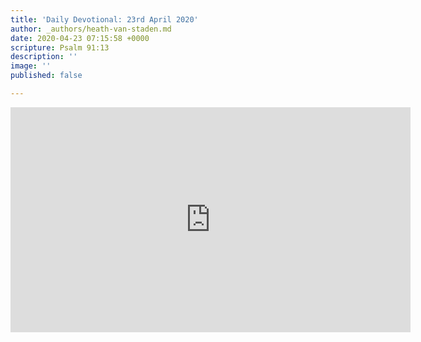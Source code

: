 ```yaml
---
title: 'Daily Devotional: 23rd April 2020'
author: _authors/heath-van-staden.md
date: 2020-04-23 07:15:58 +0000
scripture: Psalm 91:13
description: ''
image: ''
published: false

---
```

<iframe src="https://player.vimeo.com/video/410726901" width="640" height="360" frameborder="0" allow="autoplay; fullscreen" allowfullscreen></iframe>